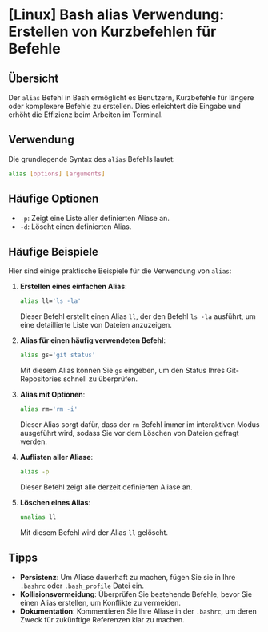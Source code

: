 # [Linux] Bash alias Verwendung: Erstellen von Kurzbefehlen für Befehle

## Übersicht
Der `alias` Befehl in Bash ermöglicht es Benutzern, Kurzbefehle für längere oder komplexere Befehle zu erstellen. Dies erleichtert die Eingabe und erhöht die Effizienz beim Arbeiten im Terminal.

## Verwendung
Die grundlegende Syntax des `alias` Befehls lautet:

```bash
alias [options] [arguments]
```

## Häufige Optionen
- `-p`: Zeigt eine Liste aller definierten Aliase an.
- `-d`: Löscht einen definierten Alias.

## Häufige Beispiele
Hier sind einige praktische Beispiele für die Verwendung von `alias`:

1. **Erstellen eines einfachen Alias**:
   ```bash
   alias ll='ls -la'
   ```
   Dieser Befehl erstellt einen Alias `ll`, der den Befehl `ls -la` ausführt, um eine detaillierte Liste von Dateien anzuzeigen.

2. **Alias für einen häufig verwendeten Befehl**:
   ```bash
   alias gs='git status'
   ```
   Mit diesem Alias können Sie `gs` eingeben, um den Status Ihres Git-Repositories schnell zu überprüfen.

3. **Alias mit Optionen**:
   ```bash
   alias rm='rm -i'
   ```
   Dieser Alias sorgt dafür, dass der `rm` Befehl immer im interaktiven Modus ausgeführt wird, sodass Sie vor dem Löschen von Dateien gefragt werden.

4. **Auflisten aller Aliase**:
   ```bash
   alias -p
   ```
   Dieser Befehl zeigt alle derzeit definierten Aliase an.

5. **Löschen eines Alias**:
   ```bash
   unalias ll
   ```
   Mit diesem Befehl wird der Alias `ll` gelöscht.

## Tipps
- **Persistenz**: Um Aliase dauerhaft zu machen, fügen Sie sie in Ihre `.bashrc` oder `.bash_profile` Datei ein.
- **Kollisionsvermeidung**: Überprüfen Sie bestehende Befehle, bevor Sie einen Alias erstellen, um Konflikte zu vermeiden.
- **Dokumentation**: Kommentieren Sie Ihre Aliase in der `.bashrc`, um deren Zweck für zukünftige Referenzen klar zu machen.